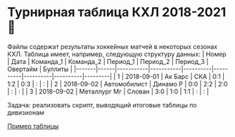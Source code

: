 # Турнирная таблица КХЛ 2018-2021 🏒

Файлы содержат результаты хоккейных матчей в некоторых сезонах КХЛ. Таблица имеет, например, следующую структуру данных:
| Номер | Дата | Команда_1 | Команда_2 | Период_1 | Период_2 | Период_3 | Овертайм | Буллиты |
|-------|------|-----------|-----------|----------|----------|----------|----------|---------|
|   1   | 2018-09-01 | Ак Барс | СКА | 0:1 | 1:2 | 0:3 | : | : |
|   2   | 2018-09-02 | Автомобилист | Динамо Р | 0:0 | 2:2 | 2:0 | : | : |
|   3   | 2018-09-02 | Металлург Мг | Слован | 3:0 | 1:0 | 1:1 | : | : |

Задача: реализовать скрипт, выводящий итоговые таблицы по дивизионам

[Пример таблицы](https://www.khl.ru/standings/468/conference/)
